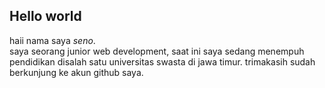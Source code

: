 ## Hello world 
haii nama saya <i>seno</i>. <br>
saya seorang junior web development, saat ini saya sedang menempuh pendidikan disalah satu universitas swasta di jawa timur. trimakasih sudah berkunjung ke akun github saya. 
